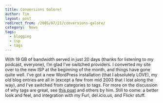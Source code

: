 ```yaml
---
title: Conversions Galore!
author: Tim
layout: post
redirect_from: /2005/07/21/conversions-galore/
category:  News
tags:
  - blogging
  - isp
  - tags
---
```

With 19 GB of bandwidth served in just 20 days (thanks for listening to my podcast, everyone), I&#8217;m glad I&#8217;ve switched providers. I converted my site over to the new ISP at the beginning of the month, and things have gone quite well. I&#8217;ve got a new WordPress installation (that I absolutely LOVE), my old blog entries are all in (except a few from mid 2003 that I lost along the way), and I&#8217;ve switched from categories to tags. For more on the discussion of why tags are great, see [this post][1] and others by him. Still to come: a better look and feel, and integration with my Furl, del.icio.us, and Flickr stuff.

 [1]: http://www.infoworld.com/article/05/07/20/30OPstrategic_1.html "Tag Mania Sweeps the Web"
